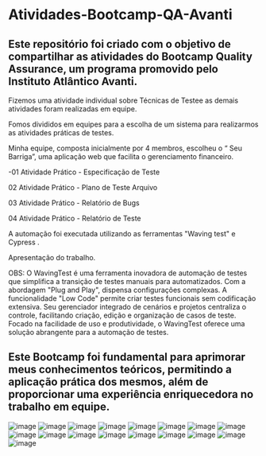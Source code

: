 # Atividades-Bootcamp-QA-Avanti

## Este repositório foi criado com o objetivo de compartilhar as atividades do Bootcamp Quality Assurance, um programa promovido pelo Instituto Atlântico Avanti.

Fizemos uma atividade individual sobre Técnicas de Testee as demais atividades foram realizadas em equipe.

Fomos divididos em equipes para a escolha de um sistema para realizarmos as atividades práticas de testes.

Minha equipe, composta inicialmente por 4 membros, escolheu o “ Seu Barriga”, uma aplicação web que facilita o gerenciamento financeiro.

-01 Atividade Prático - Especificação de Teste

02 Atividade Prático - Plano de Teste Arquivo

03 Atividade Prático - Relatório de Bugs

04 Atividade Prático - Relatório de Teste

A automação foi executada utilizando as ferramentas "Waving test" e Cypress .

Apresentação do trabalho.

OBS: O WavingTest é uma ferramenta inovadora de automação de testes que simplifica a transição de testes manuais para automatizados. Com a abordagem "Plug and Play", dispensa configurações complexas. A funcionalidade "Low Code" permite criar testes funcionais sem codificação extensiva. Seu gerenciador integrado de cenários e projetos centraliza o controle, facilitando criação, edição e organização de casos de teste. Focado na facilidade de uso e produtividade, o WavingTest oferece uma solução abrangente para a automação de testes.

## Este Bootcamp foi fundamental para aprimorar meus conhecimentos teóricos, permitindo a aplicação prática dos mesmos, além de proporcionar uma experiência enriquecedora no trabalho em equipe.

![image](https://github.com/Silene-Almeida-2/Atividades-QA.Avanti/assets/138931859/8914a6ae-b08e-467e-8074-9b1c97d39abe)
![image](https://github.com/Silene-Almeida-2/Atividades-QA.Avanti/assets/138931859/69423e3c-9a84-4931-95d6-c606617f930f)
![image](https://github.com/Silene-Almeida-2/Atividades-QA.Avanti/assets/138931859/b56922cd-44a0-491b-b2f5-ab9dce8d583e)
![image](https://github.com/Silene-Almeida-2/Atividades-QA.Avanti/assets/138931859/b626f140-83eb-406e-9d54-305883264852)
![image](https://github.com/Silene-Almeida-2/Atividades-QA.Avanti/assets/138931859/c1d479f7-7ce3-4a29-b40b-bfa563bf4239)
![image](https://github.com/Silene-Almeida-2/Atividades-QA.Avanti/assets/138931859/8dd8594e-8ea8-4811-bbbb-07f8497c8c0f)
![image](https://github.com/Silene-Almeida-2/Atividades-QA.Avanti/assets/138931859/e9836986-913f-48b9-8c64-80291ecc916b)
![image](https://github.com/Silene-Almeida-2/Atividades-QA.Avanti/assets/138931859/db612af5-da17-40f2-acd3-f9889d074da9)
![image](https://github.com/Silene-Almeida-2/Atividades-QA.Avanti/assets/138931859/b65294f2-37db-4781-8b4a-fda3faa93349)
![image](https://github.com/Silene-Almeida-2/Atividades-QA.Avanti/assets/138931859/8d2344ae-46df-4ac6-abc3-45f138b205fe)
![image](https://github.com/Silene-Almeida-2/Atividades-QA.Avanti/assets/138931859/71f6a6ab-239e-4908-81f8-3d4f1fec4d7e)
![image](https://github.com/Silene-Almeida-2/Atividades-QA.Avanti/assets/138931859/714c0f24-7d43-4a42-abd9-746acb4cace2)
![image](https://github.com/Silene-Almeida-2/Atividades-QA.Avanti/assets/138931859/54fd68bb-e857-445d-9cdd-43002467bc0a)
![image](https://github.com/Silene-Almeida-2/Atividades-QA.Avanti/assets/138931859/840b4959-8698-4147-91c6-366ba0b8c7a8)
![image](https://github.com/Silene-Almeida-2/Atividades-QA.Avanti/assets/138931859/0222bec6-112f-4d06-b5af-e7ac53064d09)
![image](https://github.com/Silene-Almeida-2/Atividades-QA.Avanti/assets/138931859/fb66a5cb-d4ec-4531-b150-2c597ff8c0ed)
![image](https://github.com/Silene-Almeida-2/Atividades-QA.Avanti/assets/138931859/55cc7226-f1b2-44a3-bf06-fe5906ee93ab)









